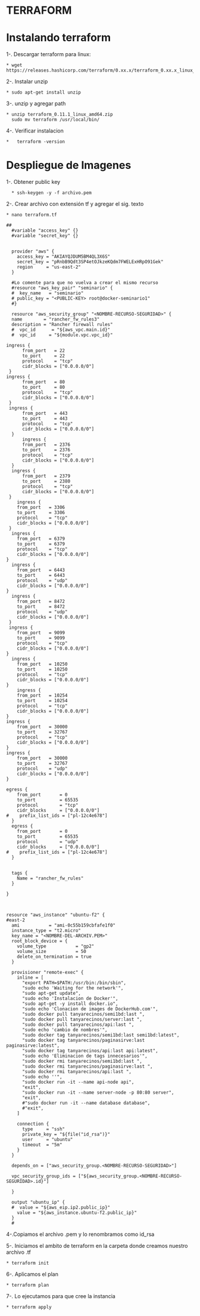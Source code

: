 
# TERRAFORM
# Instalando terraform
  1-. Descargar terraform para linux:
  
    * wget https://releases.hashicorp.com/terraform/0.xx.x/terraform_0.xx.x_linux_amd64.zip
    
  2-. Instalar unzip
  
    * sudo apt-get install unzip
    
  3-. unzip y agregar path
    
    * unzip terraform_0.11.1_linux_amd64.zip 
      sudo mv terraform /usr/local/bin/
      
 4-. Verificar instalacion
    
    *   terraform -version

# Despliegue de Imagenes
  1-. Obtener public key
    
      * ssh-keygen -y -f archivo.pem
      
  2-. Crear archivo con extensión tf y agregar el sig. texto
  
    * nano terraform.tf
    
    ##
      #variable "access_key" {}
      #variable "secret_key" {}


      provider "aws" {
        access_key = "AKIAYQJDUM5BM4QL3X6S"
        secret_key = "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"
        region     = "us-east-2"
      }

      #Lo comente para que no vuelva a crear el mismo recurso
      #resource "aws_key_pair" "seminario" {
      #  key_name   = "seminario"
      # public_key = "<PUBLIC-KEY> root@docker-seminario1"
      #}

      resource "aws_security_group" "<NOMBRE-RECURSO-SEGURIDAD>" {
      name        = "rancher_fw_rules3"
      description = "Rancher firewall rules"
      #  vpc_id      = "${aws_vpc.main.id}"
      #  vpc_id     = "${module.vpc.vpc_id}"

    ingress {
          from_port   = 22
          to_port     = 22
          protocol    = "tcp"
          cidr_blocks = ["0.0.0.0/0"]
     }
    ingress {
          from_port   = 80
          to_port     = 80
          protocol    = "tcp"
          cidr_blocks = ["0.0.0.0/0"]
     }
     ingress {
          from_port   = 443
          to_port     = 443
          protocol    = "tcp"
          cidr_blocks = ["0.0.0.0/0"]
      }
          ingress {
          from_port   = 2376
          to_port     = 2376
          protocol    = "tcp"
          cidr_blocks = ["0.0.0.0/0"]
      }
      ingress {
          from_port   = 2379
          to_port     = 2380
          protocol    = "tcp"
          cidr_blocks = ["0.0.0.0/0"]
     }
        ingress {
        from_port   = 3306
        to_port     = 3306
        protocol    = "tcp"
        cidr_blocks = ["0.0.0.0/0"]
     }
      ingress {
        from_port   = 6379
        to_port     = 6379
        protocol    = "tcp"
        cidr_blocks = ["0.0.0.0/0"]
    }
      ingress {
        from_port   = 6443
        to_port     = 6443
        protocol    = "udp"
        cidr_blocks = ["0.0.0.0/0"]
    }
      ingress {
        from_port   = 8472
        to_port     = 8472
        protocol    = "udp"
        cidr_blocks = ["0.0.0.0/0"]
     }
     ingress {
        from_port   = 9099
        to_port     = 9099
        protocol    = "tcp"
        cidr_blocks = ["0.0.0.0/0"]
    }
      ingress {
        from_port   = 10250
        to_port     = 10250
        protocol    = "tcp"
        cidr_blocks = ["0.0.0.0/0"]
    }
        ingress {
        from_port   = 10254
        to_port     = 10254
        protocol    = "tcp"
        cidr_blocks = ["0.0.0.0/0"]
    }
    ingress {
        from_port   = 30000
        to_port     = 32767
        protocol    = "tcp"
        cidr_blocks = ["0.0.0.0/0"]
    }
    ingress {
        from_port   = 30000
        to_port     = 32767
        protocol    = "udp"
        cidr_blocks = ["0.0.0.0/0"]
    }

    egress {
        from_port       = 0
        to_port         = 65535
        protocol        = "tcp"
        cidr_blocks     = ["0.0.0.0/0"]
    #    prefix_list_ids = ["pl-12c4e678"]
      }
      egress {
        from_port       = 0
        to_port         = 65535
        protocol        = "udp"
        cidr_blocks     = ["0.0.0.0/0"]
    #    prefix_list_ids = ["pl-12c4e678"]
      }


      tags {
        Name = "rancher_fw_rules"
      }

    }



    resource "aws_instance" "ubuntu-f2" {
    #east-2
      ami           = "ami-0c55b159cbfafe1f0" 
      instance_type = "t2.micro"
      key_name = "<NOMBRE-DEL-ARCHIV.PEM>"
      root_block_device = {
        volume_type           = "gp2"
        volume_size           = 50
        delete_on_termination = true
      }

      provisioner "remote-exec" {
        inline = [
          "export PATH=$PATH:/usr/bin:/bin/sbin",
          "sudo echo 'Waiting for the network'",
          "sudo apt-get update",
          "sudo echo 'Instalacion de Docker'",
          "sudo apt-get -y install docker.io",
          "sudo echo 'Clonacion de images de DockerHub.com'",
          "sudo docker pull tanyarecinos/semi1bd:last ",
          "sudo docker pull tanyarecinos/server:last ",
          "sudo docker pull tanyarecinos/api:last ",
          "sudo echo 'cambio de nombres'",
          "sudo docker tag tanyarecinos/semi1bd:last semi1bd:latest",
          "sudo docker tag tanyarecinos/paginasirve:last paginasirve:latest",
          "sudo docker tag tanyarecinos/api:last api:latest",
          "sudo echo 'Eliminacion de tags innecesarios'",
          "sudo docker rmi tanyarecinos/semi1bd:last ",
          "sudo docker rmi tanyarecinos/paginasirve:last ",
          "sudo docker rmi tanyarecinos/api:last ",
          "sudo echo ''",
          "sudo docker run -it --name api-node api",
          "exit",
          "sudo docker run -it --name server-node -p 80:80 server",
          "exit",
          #"sudo docker run -it --name database database",
          #"exit",
        ]

        connection {
          type     = "ssh"
          private_key = "${file("id_rsa")}"
          user     = "ubuntu"
          timeout  = "5m"
        }
      }

      depends_on = ["aws_security_group.<NOMBRE-RECURSO-SEGURIDAD>"]

      vpc_security_group_ids = ["${aws_security_group.<NOMBRE-RECURSO-SEGURIDAD>.id}"]

      }

      output "ubuntu_ip" {
      #  value = "${aws_eip.ip2.public_ip}"
        value = "${aws_instance.ubuntu-f2.public_ip}"
      }
      #
      
  4-.Copiamos el archivo .pem y lo renombramos como id_rsa
  
  5-. Iniciamos el ambito de terraform en la carpeta donde creamos nuestro archivo .tf

    * terraform init

  6-. Aplicamos el plan

    * terraform plan

  7-. Lo ejecutamos para que cree la instancia

    * terraform apply

  
